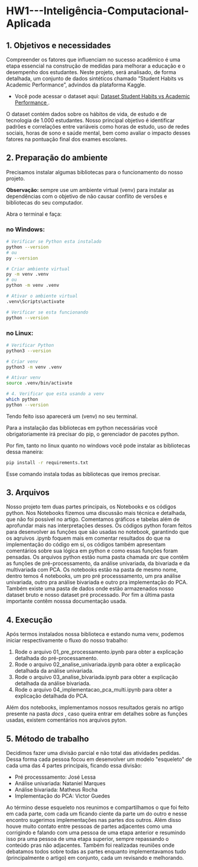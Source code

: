 # HW1---Inteligência-Computacional-Aplicada

## 1. Objetivos e necessidades
Compreender os fatores que influenciam no sucesso acadêmico é uma etapa essencial na construção de medidas para melhorar a educação e o desempenho dos estudantes. Neste projeto, será analisado, de forma detalhada, um conjunto de dados sintéticos chamado ”Student Habits vs Academic Performance”, advindos da plataforma Kaggle.

- Você pode acessar o dataset aqui:
[Dataset Student Habits vs Academic Performance ](https://www.kaggle.com/datasets/jayaantanaath/student-habits-vs-academic-performance).

O dataset contém dados sobre os hábitos de vida, de estudo e de tecnologia de 1.000 estudantes. Nosso principal objetivo é identificar padrões e correlações entre variáveis como horas de estudo, uso de redes sociais, horas de sono e saúde mental, bem como avaliar o impacto desses fatores na pontuação final dos exames escolares.

## 2. Preparação do ambiente
Precisamos instalar algumas bibliotecas para o funcionamento do nosso projeto.

**Observação:** sempre use um ambiente virtual (venv) para instalar as dependências com o objetivo de não causar conflito de versões e bibliotecas do seu computador.

Abra o terminal e faça:

### no Windows:

```bash
# Verificar se Python esta instalado
python --version
# ou
py --version

# Criar ambiente virtual
py -m venv .venv
# ou
python -m venv .venv

# Ativar o ambiente virtual
.venv\Scripts\activate

# Verificar se esta funcionando
python --version
```

### no Linux:

```bash
# Verificar Python
python3 --version

# Criar venv
python3 -m venv .venv

# Ativar venv
source .venv/bin/activate

# 4. Verificar que esta usando a venv
which python
python --version
```

Tendo feito isso aparecerá um (venv) no seu terminal.

Para a instalação das bibliotecas em python necessárias você obrigatoriamente irá precisar do pip, o gerenciador de pacotes python.

Por fim, tanto no linux quanto no windows você pode instalar as bibliotecas dessa maneira:

```bash
pip install -r requirements.txt
```
Esse comando instala todas as bibliotecas que iremos precisar.

## 3. Arquivos
Nosso projeto tem duas partes principais, os Notebooks e os códigos python. Nos Notebooks fizemos uma discussão mais técnica e detalhada, que não foi possível no artigo. Comentamos gráficos e tabelas além de aprofundar mais nas interpretações desses. Os códigos python foram feitos para desenvolver as funções que são usadas no notebook, garantindo que os aqruivos .ipynb foquem mais em comentar resultados do que na implementação do código em si, os códigos também apresentam comentários sobre sua lógica em python e como essas funções foram pensadas. Os arquivos python estão numa pasta chamada _src_ que contêm as funções de pré-processamento, da análise univariada, da bivariada e da multivariada com PCA. Os notebooks estão na pasta de mesmo nome, dentro temos 4 notebooks, um pro pré processsamento, um pra análise univariada, outro pra análise bivariada e outro pra implementação do PCA. Também existe uma pasta de dados onde estão armazenados nosso dataset bruto e nosso dataset pré processado. Por fim a última pasta importante contêm nosssa documentação usada.

## 4. Execução
Após termos instalados nossa biblioteca e estando numa venv, podemos iniciar respectivamente o fluxo do nosso trabalho:

1. Rode o arquivo 01_pre_processamento.ipynb para obter a explicação detalhada do pré-processamento.
2. Rode o arquivo 02_analise_univariada.ipynb para obter a explicação detalhada da análise univariada.
3. Rode o arquivo 03_analise_bivariada.ipynb para obter a explicação detalhada da análise bivariada.
4. Rode o arquivo 04_implementacao_pca_multi.ipynb para obter a explicação detalhada do PCA.

Além dos notebooks, implementamos nossos resultados gerais no artigo presente na pasta _docs_ , caso queira entrar em detalhes sobre as funções usadas, existem comentários nos arquivos pyton.

## 5. Método de trabalho

Decidimos fazer uma divisão parcial e não total das atividades pedidas. Dessa forma cada pessoa focou em desenvolver um modelo "esqueleto" de cada uma das 4 partes principais, ficando essa divisão:

- Pré processsamento: José Lessa
- Análise univariada: Nataniel Marques
- Análise bivariada: Matheus Rocha
- Implementação do PCA: Victor Guedes

Ao término desse esqueleto nos reunimos e compartilhamos o que foi feito em cada parte, com cada um ficando ciente da parte um do outro e nesse encontro sugerimos implementações nas partes dos outros. Além disso houve muito contato entre pessoas de partes adjacentes como uma corrigindo e falando com uma pessoa de uma etapa anterior e resumindo isso pra uma pessoa de uma etapa superior, sempre repassando o conteúdo pras não adjacentes. Também foi realizadas reuniões onde debatamos todos sobre todas as partes enquanto implementavamos tudo (principalmente o artigo) em conjunto, cada um revisando e melhorando.
